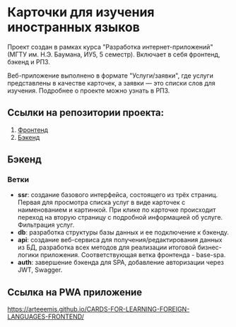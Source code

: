 # Карточки для изучения иностранных языков
Проект создан в рамках курса "Разработка интернет-приложений" (МГТУ им. Н.Э. Баумана, ИУ5, 5 семестр). Включает в себя фронтенд, бэкенд и РПЗ.

Веб-приложение выполнено в формате "Услуги/заявки", где услуги представлены в качестве карточек, а заявки — это списки слов для изучения. Подробнее о проекте можно узнать в РПЗ.

## Ссылки на репозитории проекта:
1. [Фронтенд](https://github.com/Arteeemis/CARDS-FOR-LEARNING-FOREIGN-LANGUAGES-FRONTEND)
2. [Бэкенд](https://github.com/Arteeemis/CARDS-FOR-LEARNING-FOREIGN-LANGUAGES-BACKEND)

## Бэкенд

### Ветки
- **ssr**: создание базового интерфейса, состоящего из трёх страниц. Первая для просмотра списка услуг в виде карточек с наименованием и картинкой. При клике по карточке происходит переход на вторую страницу с подробной информацией об услуге. Фильтрация услуг.
- **db**: разработка структуры базы данных и ее подключение к бэкенду.
- **api**: создание веб-сервиса для получения/редактирования данных из БД, разработка всех методов для реализации итоговой бизнес-логики приложения. Соответствующая ветка фронтенда - base-spa.
- **auth**: завершение бэкенда для SPA, добавление авторизации через JWT, Swagger.

## Ссылка на PWA приложение 
https://arteeemis.github.io/CARDS-FOR-LEARNING-FOREIGN-LANGUAGES-FRONTEND/
